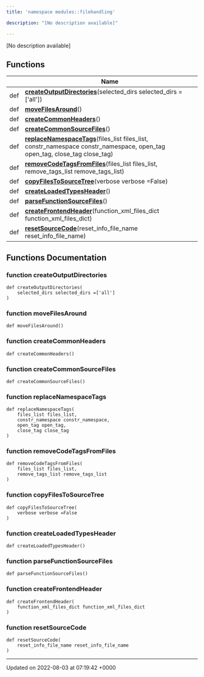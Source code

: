 ```yaml
---
title: 'namespace modules::filehandling'

description: "[No description available]"

---
```







[No description available]

## Functions

|                | Name           |
| -------------- | -------------- |
| def | **[createOutputDirectories](/documentation/code/gambit_2.2/namespaces/namespacemodules_1_1filehandling/#function-createoutputdirectories)**(selected_dirs selected_dirs =['all']) |
| def | **[moveFilesAround](/documentation/code/gambit_2.2/namespaces/namespacemodules_1_1filehandling/#function-movefilesaround)**() |
| def | **[createCommonHeaders](/documentation/code/gambit_2.2/namespaces/namespacemodules_1_1filehandling/#function-createcommonheaders)**() |
| def | **[createCommonSourceFiles](/documentation/code/gambit_2.2/namespaces/namespacemodules_1_1filehandling/#function-createcommonsourcefiles)**() |
| def | **[replaceNamespaceTags](/documentation/code/gambit_2.2/namespaces/namespacemodules_1_1filehandling/#function-replacenamespacetags)**(files_list files_list, constr_namespace constr_namespace, open_tag open_tag, close_tag close_tag) |
| def | **[removeCodeTagsFromFiles](/documentation/code/gambit_2.2/namespaces/namespacemodules_1_1filehandling/#function-removecodetagsfromfiles)**(files_list files_list, remove_tags_list remove_tags_list) |
| def | **[copyFilesToSourceTree](/documentation/code/gambit_2.2/namespaces/namespacemodules_1_1filehandling/#function-copyfilestosourcetree)**(verbose verbose =False) |
| def | **[createLoadedTypesHeader](/documentation/code/gambit_2.2/namespaces/namespacemodules_1_1filehandling/#function-createloadedtypesheader)**() |
| def | **[parseFunctionSourceFiles](/documentation/code/gambit_2.2/namespaces/namespacemodules_1_1filehandling/#function-parsefunctionsourcefiles)**() |
| def | **[createFrontendHeader](/documentation/code/gambit_2.2/namespaces/namespacemodules_1_1filehandling/#function-createfrontendheader)**(function_xml_files_dict function_xml_files_dict) |
| def | **[resetSourceCode](/documentation/code/gambit_2.2/namespaces/namespacemodules_1_1filehandling/#function-resetsourcecode)**(reset_info_file_name reset_info_file_name) |


## Functions Documentation

### function createOutputDirectories

```
def createOutputDirectories(
    selected_dirs selected_dirs =['all']
)
```


### function moveFilesAround

```
def moveFilesAround()
```


### function createCommonHeaders

```
def createCommonHeaders()
```


### function createCommonSourceFiles

```
def createCommonSourceFiles()
```


### function replaceNamespaceTags

```
def replaceNamespaceTags(
    files_list files_list,
    constr_namespace constr_namespace,
    open_tag open_tag,
    close_tag close_tag
)
```


### function removeCodeTagsFromFiles

```
def removeCodeTagsFromFiles(
    files_list files_list,
    remove_tags_list remove_tags_list
)
```


### function copyFilesToSourceTree

```
def copyFilesToSourceTree(
    verbose verbose =False
)
```


### function createLoadedTypesHeader

```
def createLoadedTypesHeader()
```


### function parseFunctionSourceFiles

```
def parseFunctionSourceFiles()
```


### function createFrontendHeader

```
def createFrontendHeader(
    function_xml_files_dict function_xml_files_dict
)
```


### function resetSourceCode

```
def resetSourceCode(
    reset_info_file_name reset_info_file_name
)
```






-------------------------------

Updated on 2022-08-03 at 07:19:42 +0000